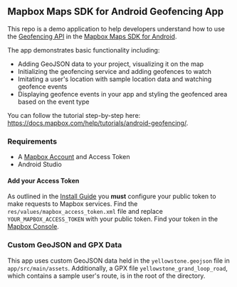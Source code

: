 ## Mapbox Maps SDK for Android Geofencing App

This repo is a demo application to help developers understand how to use the [Geofencing API](https://docs.mapbox.com/android/maps/guides/geofencing/) in the [Mapbox Maps SDK for Android](https://docs.mapbox.com/android/maps).

The app demonstrates basic functionality including:

- Adding GeoJSON data to your project, visualizing it on the map
- Initializing the geofencing service and adding geofences to watch
- Imitating a user's location with sample location data and watching geofence events
- Displaying geofence events in your app and styling the geofenced area based on the event type

You can follow the tutorial step-by-step here: https://docs.mapbox.com/help/tutorials/android-geofencing/. 

 ### Requirements
 - A [Mapbox Account](https://console.mapbox.com) and Access Token
 - Android Studio

#### Add your Access Token 
As outlined in the [Install Guide](https://docs.mapbox.com/android/maps/guides/install/) you **must** configure your public token to make requests to Mapbox services.  Find the `res/values/mapbox_access_token.xml` file and replace `YOUR_MAPBOX_ACCESS_TOKEN` with your public token.  Find your token in the [Mapbox Console](https://console.mapbox.com).

### Custom GeoJSON and GPX Data

This app uses custom GeoJSON data held in the `yellowstone.geojson` file in `app/src/main/assets`. Additionally, a GPX file `yellowstone_grand_loop_road`, which contains a sample user's route, is in the root of the directory. 


   
